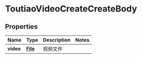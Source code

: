 # ToutiaoVideoCreateCreateBody

## Properties
Name | Type | Description | Notes
------------ | ------------- | ------------- | -------------
**video** | [**File**](File.md) | 视频文件  | 
